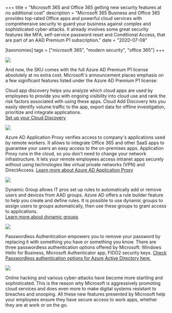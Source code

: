 +++
title = "Microsoft 365 and Office 365 getting new security features at no additional cost"
description = "Microsoft 365 Business and Office 365 provides top-rated Office apps and powerful cloud services with comprehensive security to guard your business against complex and sophisticated cyber-attacks. It already involves some great security features like MFA, self-service password reset and Conditional Access, that are part of an AAD Premium P1 subscription."
date = "2020-07-08"

[taxonomies]
tags = ["microsoft 365", "modern security", "office 365"]
+++

![](https://o365hq.com/images/785.png)

And now, the SKU comes with the full Azure AD Premium P1 license
absolutely at no extra cost. Microsoft\`s announcement places emphasis
on a few significant features listed under the Azure AD Premium P1
license:

Cloud app discovery helps you analyze which cloud apps are used by
employees to provide you with ongoing visibility into cloud use and rank
the risk factors associated with using these apps. Cloud Add Discovery
lets you easily identify volume traffic to the app, export data for
offline investigation, prioritize and integrate applications.\
[Set up your Cloud
Discovery](https://docs.microsoft.com/en-us/cloud-app-security/set-up-cloud-discovery)

![](https://o365hq.com/images/782.png)

Azure AD Application Proxy verifies access to company's applications
used by remote workers. It allows to integrate Office 365 and other SaaS
apps to guarantee your users an easy access to the on-premises apps.
Application Proxy runs in the cloud, so you don't need to change your
network infrastructure. It lets your remote employees access intranet
apps securely without using technologies like virtual private networks
(VPN) and DirectAccess. [Learn more about Azure AD Application
Proxy](https://docs.microsoft.com/en-us/azure/active-directory/manage-apps/application-proxy)

![](https://o365hq.com/images/783.png)

Dynamic Group allows IT pros set up rules to automatically add or remove
users and devices from AAD groups. Azure AD offers a rule builder
feature to help you create and define rules. It is possible to use
dynamic groups to assign users to groups automatically, then use these
groups to grant access to applications.\
[Learn more about dynamic
groups](https://docs.microsoft.com/azure/active-directory/users-groups-roles/groups-create-rule)

![](https://o365hq.com/images/786.png)

Passwordless Authentication empowers you to remove your password by
replacing it with something you have or something you know. There are
three passwordless authentication options offered by Microsoft: Windows
Hello for Business, Microsoft Authenticator app, FIDO2 security keys.
[Check Passwordless authentication options for Azure Active Directory
here.](https://docs.microsoft.com/en-us/azure/active-directory/authentication/concept-authentication-passwordless)

![](https://o365hq.com/images/784.png)

Online hacking and various cyber-attacks have become more startling and
sophisticated. This is the reason why Microsoft is aggressively
promoting cloud services and does even more to make digital systems
resistant to breaches and snooping. All these new features presented by
Microsoft help your employees ensure they have secure access to work
apps, whether they are at work or on the go.